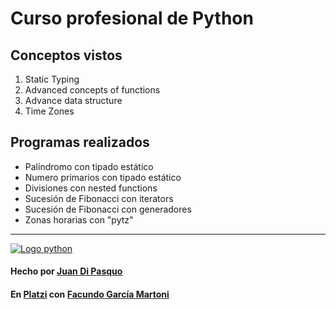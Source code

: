 # Curso profesional de Python

## Conceptos vistos
1. Static Typing
2. Advanced concepts of functions
3. Advance data structure
4. Time Zones

## Programas realizados
- Palíndromo con tipado estático
- Numero primarios con tipado estático
- Divisiones con nested functions
- Sucesión de Fibonacci con iterators
- Sucesión de Fibonacci con generadores
- Zonas horarias con "pytz"




------------

  [![Logo python](https://i.imgur.com/29fid2V.png  "Logo python")](https://www.python.org/)
####  Hecho por [Juan Di Pasquo](https://twitter.com/JADiPasquo "Juan Di Pasquo")
#### En [Platzi](https://platzi.com/ "Platzi") con [Facundo García Martoni](https://twitter.com/facmartoni "Facundo García Martoni")
